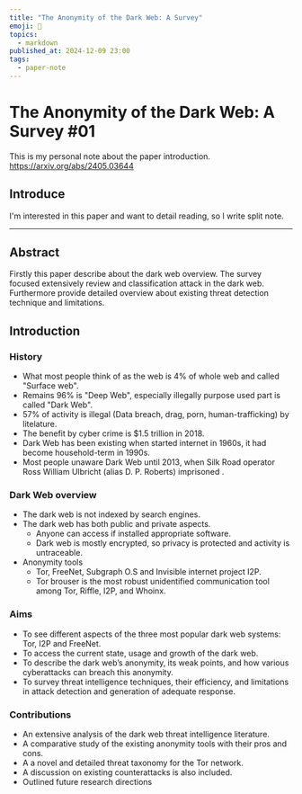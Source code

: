 ```yaml
---
title: "The Anonymity of the Dark Web: A Survey"
emoji: 📝
topics:
  - markdown
published_at: 2024-12-09 23:00
tags:
  - paper-note
---
```


# The Anonymity of the Dark Web: A Survey #01
This is my personal note about the paper introduction.
https://arxiv.org/abs/2405.03644

## Introduce
I'm interested in this paper and want to detail reading, so I write split note.

---
## Abstract
Firstly this paper describe about the dark web overview.
The survey focused extensively review and classification attack in the dark web.
Furthermore provide detailed overview about existing threat detection technique and limitations.


## Introduction
### History
- What most people think of as the web is 4% of whole web and called "Surface web".
- Remains 96% is "Deep Web", especially illegally purpose used part is called "Dark Web".
- 57% of activity is illegal (Data breach, drag, porn, human-trafficking) by litelature.
- The benefit by cyber crime is $1.5 trillion in 2018.
- Dark Web has been existing when started internet in 1960s, it had become household-term in 1990s.
- Most people unaware Dark Web until 2013, when Silk Road operator  Ross William Ulbricht (alias D. P. Roberts) imprisoned .

### Dark Web overview 
- The dark web is not indexed by search engines.
- The dark web has both public and private aspects.
	- Anyone can access if installed appropriate software.
	- Dark web is mostly encrypted, so privacy is protected and activity is untraceable.
- Anonymity tools
	- Tor, FreeNet, Subgraph O.S and Invisible internet project I2P.
	- Tor brouser is the most robust unidentified communication tool among Tor, Riffle, I2P, and Whoinx.

### Aims
- To see different aspects of the three most popular dark web systems: Tor, I2P and FreeNet.
- To access the current state, usage and growth of the dark web.
- To describe the dark web’s anonymity, its weak points, and how various cyberattacks can breach this anonymity.
- To survey threat intelligence techniques, their efficiency, and limitations in attack detection and generation of adequate response.

### Contributions
- An extensive analysis of the dark web threat intelligence literature.
- A comparative study of the existing anonymity tools with their pros and cons.
- A a novel and detailed threat taxonomy for the Tor network.
- A discussion on existing counterattacks is also included.
- Outlined future research directions